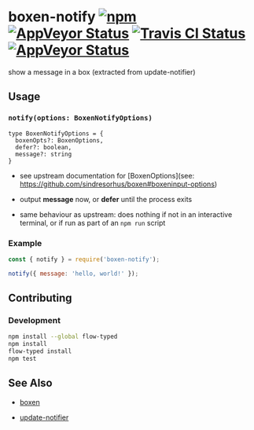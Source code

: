 # boxen-notify [![npm](https://img.shields.io/npm/v/boxen-notify.svg?maxAge=2592000)](https://www.npmjs.com/package/boxen-notify) [![AppVeyor Status](https://ci.appveyor.com/api/projects/status/d6tm9xe9jt8839am?svg=true)](https://ci.appveyor.com/project/jokeyrhyme/boxen-notify-js) [![Travis CI Status](https://travis-ci.org/jokeyrhyme/boxen-notify.js.svg?branch=master)](https://travis-ci.org/jokeyrhyme/boxen-notify.js) [![AppVeyor Status](https://img.shields.io/appveyor/ci/jokeyrhyme/boxen-notify-js/master.svg)](https://ci.appveyor.com/project/jokeyrhyme/boxen-notify-js)

show a message in a box (extracted from update-notifier)

## Usage

### `notify(options: BoxenNotifyOptions)`

```flowtype
type BoxenNotifyOptions = {
  boxenOpts?: BoxenOptions,
  defer?: boolean,
  message?: string
}
```

- see upstream documentation for [BoxenOptions](see: https://github.com/sindresorhus/boxen#boxeninput-options)

- output **message** now, or **defer** until the process exits

- same behaviour as upstream: does nothing if not in an interactive terminal, or if run as part of an `npm run` script

### Example

```js
const { notify } = require('boxen-notify');

notify({ message: 'hello, world!' });
```

## Contributing

### Development

```sh
npm install --global flow-typed
npm install
flow-typed install
npm test
```

## See Also

- [boxen](https://github.com/sindresorhus/boxen)

- [update-notifier](https://github.com/yeoman/update-notifier)
